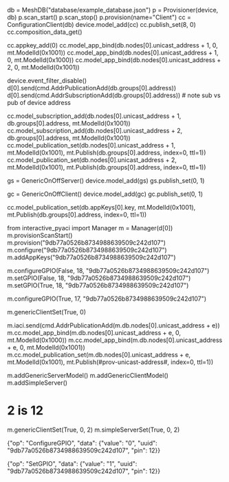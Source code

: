 db = MeshDB("database/example_database.json")
p = Provisioner(device, db)
p.scan_start()
p.scan_stop()
p.provision(name="Client")
cc = ConfigurationClient(db)
device.model_add(cc)
cc.publish_set(8, 0)
cc.composition_data_get()

cc.appkey_add(0)
cc.model_app_bind(db.nodes[0].unicast_address + 1, 0, mt.ModelId(0x1001))
cc.model_app_bind(db.nodes[0].unicast_address + 1, 0, mt.ModelId(0x1000))
cc.model_app_bind(db.nodes[0].unicast_address + 2, 0, mt.ModelId(0x1001))

device.event_filter_disable()
d[0].send(cmd.AddrPublicationAdd(db.groups[0].address))
d[0].send(cmd.AddrSubscriptionAdd(db.groups[0].address)) # note sub vs pub of device address

cc.model_subscription_add(db.nodes[0].unicast_address + 1, db.groups[0].address, mt.ModelId(0x1001))
cc.model_subscription_add(db.nodes[0].unicast_address + 2, db.groups[0].address, mt.ModelId(0x1001))
cc.model_publication_set(db.nodes[0].unicast_address + 1, mt.ModelId(0x1001), mt.Publish(db.groups[0].address, index=0, ttl=1))
cc.model_publication_set(db.nodes[0].unicast_address + 2, mt.ModelId(0x1001), mt.Publish(db.groups[0].address, index=0, ttl=1))



gs = GenericOnOffServer()
device.model_add(gs)
gs.publish_set(0, 1)


gc = GenericOnOffClient()
device.model_add(gc)
gc.publish_set(0, 1)


cc.model_publication_set(db.appKeys[0].key, mt.ModelId(0x1001), mt.Publish(db.groups[0].address, index=0, ttl=1))


<!--  -->

from interactive_pyaci import Manager
m = Manager(d[0])
m.provisionScanStart()
m.provision("9db77a0526b8734988639509c242d107")
m.configure("9db77a0526b8734988639509c242d107")
m.addAppKeys("9db77a0526b8734988639509c242d107")

<!-- set as output -->
m.configureGPIO(False, 18, "9db77a0526b8734988639509c242d107")
m.setGPIO(False, 18, "9db77a0526b8734988639509c242d107")
m.setGPIO(True, 18, "9db77a0526b8734988639509c242d107")

<!-- set as input -->
m.configureGPIO(True, 17, "9db77a0526b8734988639509c242d107")

<!-- m.addModels() -->
m.genericClientSet(True, 0)

m.iaci.send(cmd.AddrPublicationAdd(m.db.nodes[0].unicast_address + e))
m.cc.model_app_bind(m.db.nodes[0].unicast_address + e, 0, mt.ModelId(0x1000))
m.cc.model_app_bind(m.db.nodes[0].unicast_address + e, 0, mt.ModelId(0x1001))
m.cc.model_publication_set(m.db.nodes[0].unicast_address + e, mt.ModelId(0x1001), mt.Publish(#prov-unicast-address#, index=0, ttl=1))

m.addGenericServerModel()
m.addGenericClientModel()
m.addSimpleServer()

# 2 is 12
m.genericClientSet(True, 0, 2)
m.simpleServerSet(True, 0, 2)

{"op": "ConfigureGPIO", "data": {"value": "0", "uuid": "9db77a0526b8734988639509c242d107", "pin": 12}}

{"op": "SetGPIO", "data": {"value": "1", "uuid": "9db77a0526b8734988639509c242d107", "pin": 12}}